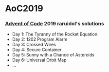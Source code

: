 # AoC2019
### [Advent of Code](https://adventofcode.com/) 2019 raruidol's solutions

* Day 1: The Tyranny of the Rocket Equation
* Day 2: 1202 Program Alarm
* Day 3: Crossed Wires
* Day 4: Secure Container
* Day 5: Sunny with a Chance of Asteroids
* Day 6: Universal Orbit Map
* ...
